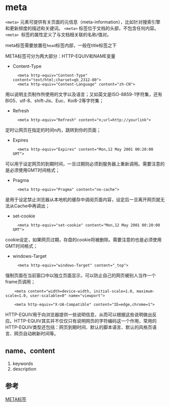 # meta

`<meta>` 元素可提供有关页面的元信息（meta-information），比如针对搜索引擎和更新频度的描述和关键词。
`<meta>` 标签位于文档的头部，不包含任何内容。`<meta> `标签的属性定义了与文档相关联的名称/值对。

meta标签需要放置在`head`标签内部，一般在title标签之下

META标签可分为两大部分：HTTP-EQUIV和NAME变量

* Content-Type
	&nbsp;

		<meta http-equiv="Content-Type" content="text/html;charset=gb_2312-80">
		<meta http-equiv="Content-Language" content="zh-CN">
用以说明主页制作所使用的文字以及语言；又如英文是ISO-8859-1字符集，还有BIG5、utf-8、shift-Jis、Euc、Koi8-2等字符集；
* Refresh
&nbsp;

		<meta http-equiv="Refresh" content="n;url=http://yourlink">
定时让网页在指定的时间n内，跳转到你的页面；

* Expires
&nbsp;

		<meta http-equiv="Expires" content="Mon,12 May 2001 00:20:00 GMT">
可以用于设定网页的到期时间，一旦过期则必须到服务器上重新调用。需要注意的是必须使用GMT时间格式；
* Pragma
&nbsp;

		<meta http-equiv="Pragma" content="no-cache">
是用于设定禁止浏览器从本地机的缓存中调阅页面内容，设定后一旦离开网页就无法从Cache中再调出；

* set-cookie
&nbsp;

		<meta http-equiv="set-cookie" content="Mon,12 May 2001 00:20:00 GMT">
cookie设定，如果网页过期，存盘的cookie将被删除。需要注意的也是必须使用GMT时间格式；

* windows-Target
&nbsp;

		<meta http-equiv="windows-Target" content="_top">
强制页面在当前窗口中以独立页面显示，可以防止自己的网页被别人当作一个frame页调用；


		<meta content="width=device-width, initial-scale=1.0, maximum-scale=1.0, user-scalable=0" name="viewport">

		<meta http-equiv="X-UA-Compatible" content="IE=edge,chrome=1">

HTTP-EQUIV用于向浏览器提供一些说明信息，从而可以根据这些说明做出反应。HTTP-EQUIV其实并不仅仅只有说明网页的字符编码这一个作用，常用的HTTP-EQUIV类型还包括：网页到期时间、默认的脚本语言、默认的风格页语言、网页自动刷新时间等。

## name、content

1.  keywords
2.  description

## 参考

[META标签](http://baike.baidu.com/view/740572.htm)
